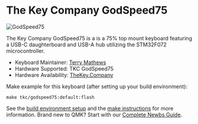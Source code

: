 # The Key Company GodSpeed75

![GodSpeed75](https://cdn.shopify.com/s/files/1/1679/2319/products/Godspeed75_white_infinikey-bow_720x.jpg?v=1580230323)

The Key Company GodSpeed75 is a  is a 75% top mount keyboard featuring a USB-C daughterboard and USB-A hub utilizing the STM32F072 microcontroller.

* Keyboard Maintainer: [Terry Mathews](https://github.com/TerryMathews/)
* Hardware Supported: TKC GodSpeed75
* Hardware Availability: [TheKey.Company](https://thekey.company/collections/candybar)

Make example for this keyboard (after setting up your build environment):

    make tkc/godspeed75:default:flash

See the [build environment setup](https://docs.qmk.fm/#/getting_started_build_tools) and the [make instructions](https://docs.qmk.fm/#/getting_started_make_guide) for more information. Brand new to QMK? Start with our [Complete Newbs Guide](https://docs.qmk.fm/#/newbs).
